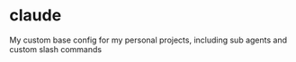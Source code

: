 # claude
My custom base config for my personal projects, including sub agents and custom slash commands
